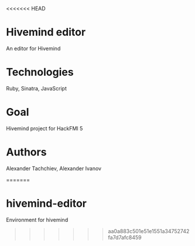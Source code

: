<<<<<<< HEAD
# Hivemind editor

An editor for Hivemind

# Technologies

Ruby, Sinatra, JavaScript

# Goal

Hivemind project for HackFMI 5

# Authors

Alexander Tachchiev, Alexander Ivanov

=======
# hivemind-editor
Environment for hivemind 
>>>>>>> aa0a883c501e51e1551a34752742fa7d7afc8459
